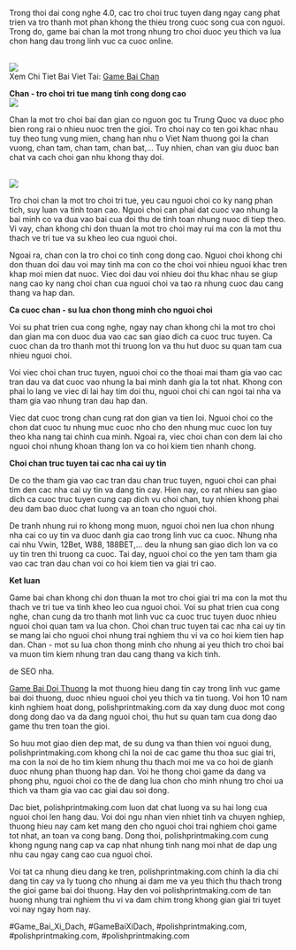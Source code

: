 <p>Trong thoi dai cong nghe 4.0, cac tro choi truc tuyen dang ngay cang phat trien va tro thanh mot phan khong the thieu trong cuoc song cua con nguoi. Trong do, game bai chan la mot trong nhung tro choi duoc yeu thich va lua chon hang dau trong linh vuc ca cuoc online.</p><br><img src="https://polishprintmaking.com/wp-content/uploads/2025/03/game-bai-doi-thuong-pub-g-76-1.jpg"></br>
Xem Chi Tiet Bai Viet Tai: <a href="https://polishprintmaking.com/game-bai-chan/">Game Bai Chan</a><p><strong>Chan - tro choi tri tue mang tinh cong dong cao</strong><br><img src="https://polishprintmaking.com/wp-content/uploads/2025/03/choi-game-online-38.jpg"></br><p>Chan la mot tro choi bai dan gian co nguon goc tu Trung Quoc va duoc pho bien rong rai o nhieu nuoc tren the gioi. Tro choi nay co ten goi khac nhau tuy theo tung vung mien, chang han nhu o Viet Nam thuong goi la chan vuong, chan tam, chan tam, chan bat,... Tuy nhien, chan van giu duoc ban chat va cach choi gan nhu khong thay doi.</p><br><img src="https://polishprintmaking.com/wp-content/uploads/2025/03/game-bai-doi-thuong-pub-g-77-1.jpg"></br><p>Tro choi chan la mot tro choi tri tue, yeu cau nguoi choi co ky nang phan tich, suy luan va tinh toan cao. Nguoi choi can phai dat cuoc vao nhung la bai minh co va dua vao bai cua doi thu de tinh toan nhung nuoc di tiep theo. Vi vay, chan khong chi don thuan la mot tro choi may rui ma con la mot thu thach ve tri tue va su kheo leo cua nguoi choi.<p>Ngoai ra, chan con la tro choi co tinh cong dong cao. Nguoi choi khong chi don thuan doi dau voi may tinh ma con co the choi voi nhieu nguoi khac tren khap moi mien dat nuoc. Viec doi dau voi nhieu doi thu khac nhau se giup nang cao ky nang choi chan cua nguoi choi va tao ra nhung cuoc dau cang thang va hap dan.</p><p><strong>Ca cuoc chan - su lua chon thong minh cho nguoi choi</strong><p>Voi su phat trien cua cong nghe, ngay nay chan khong chi la mot tro choi dan gian ma con duoc dua vao cac san giao dich ca cuoc truc tuyen. Ca cuoc chan da tro thanh mot thi truong lon va thu hut duoc su quan tam cua nhieu nguoi choi.</p><p>Voi viec choi chan truc tuyen, nguoi choi co the thoai mai tham gia vao cac tran dau va dat cuoc vao nhung la bai minh danh gia la tot nhat. Khong con phai lo lang ve viec di lai hay tim doi thu, nguoi choi chi can ngoi tai nha va tham gia vao nhung tran dau hap dan.</p><p>Viec dat cuoc trong chan cung rat don gian va tien loi. Nguoi choi co the chon dat cuoc tu nhung muc cuoc nho cho den nhung muc cuoc lon tuy theo kha nang tai chinh cua minh. Ngoai ra, viec choi chan con dem lai cho nguoi choi nhung khoan thang lon va co hoi kiem tien nhanh chong.</p><p><strong>Choi chan truc tuyen tai cac nha cai uy tin</strong></p><p>De co the tham gia vao cac tran dau chan truc tuyen, nguoi choi can phai tim den cac nha cai uy tin va dang tin cay. Hien nay, co rat nhieu san giao dich ca cuoc truc tuyen cung cap dich vu choi chan, tuy nhien khong phai deu dam bao duoc chat luong va an toan cho nguoi choi.</p><p>De tranh nhung rui ro khong mong muon, nguoi choi nen lua chon nhung nha cai co uy tin va duoc danh gia cao trong linh vuc ca cuoc. Nhung nha cai nhu Vwin, 12Bet, W88, 188BET,... deu la nhung san giao dich lon va co uy tin tren thi truong ca cuoc. Tai day, nguoi choi co the yen tam tham gia vao cac tran dau chan voi co hoi kiem tien va giai tri cao.</p><p><strong>Ket luan</strong></p><p>Game bai chan khong chi don thuan la mot tro choi giai tri ma con la mot thu thach ve tri tue va tinh kheo leo cua nguoi choi. Voi su phat trien cua cong nghe, chan cung da tro thanh mot linh vuc ca cuoc truc tuyen duoc nhieu nguoi choi quan tam va lua chon. Choi chan truc tuyen tai cac nha cai uy tin se mang lai cho nguoi choi nhung trai nghiem thu vi va co hoi kiem tien hap dan. Chan - mot su lua chon thong minh cho nhung ai yeu thich tro choi bai va muon tim kiem nhung tran dau cang thang va kich tinh.</p><p>de SEO nha.

<a href="https://polishprintmaking.com/">Game Bai Doi Thuong</a> la mot thuong hieu dang tin cay trong linh vuc game bai doi thuong, duoc nhieu nguoi choi yeu thich va tin tuong. Voi hon 10 nam kinh nghiem hoat dong, polishprintmaking.com da xay dung duoc mot cong dong dong dao va da dang nguoi choi, thu hut su quan tam cua dong dao game thu tren toan the gioi.

So huu mot giao dien dep mat, de su dung va than thien voi nguoi dung, polishprintmaking.com khong chi la noi de cac game thu thoa suc giai tri, ma con la noi de ho tim kiem nhung thu thach moi me va co hoi de gianh duoc nhung phan thuong hap dan. Voi he thong choi game da dang va phong phu, nguoi choi co the de dang lua chon cho minh nhung tro choi ua thich va tham gia vao cac giai dau soi dong.

Dac biet, polishprintmaking.com luon dat chat luong va su hai long cua nguoi choi len hang dau. Voi doi ngu nhan vien nhiet tinh va chuyen nghiep, thuong hieu nay cam ket mang den cho nguoi choi trai nghiem choi game tot nhat, an toan va cong bang. Dong thoi, polishprintmaking.com cung khong ngung nang cap va cap nhat nhung tinh nang moi nhat de dap ung nhu cau ngay cang cao cua nguoi choi.

Voi tat ca nhung dieu dang ke tren, polishprintmaking.com chinh la dia chi dang tin cay va ly tuong cho nhung ai dam me va yeu thich thu thach trong the gioi game bai doi thuong. Hay den voi polishprintmaking.com de tan huong nhung trai nghiem thu vi va dam chim trong khong gian giai tri tuyet voi nay ngay hom nay.</p>
#Game_Bai_Xi_Dach, #GameBaiXiDach, #polishprintmaking.com, #polishprintmaking.com, #polishprintmaking.com
